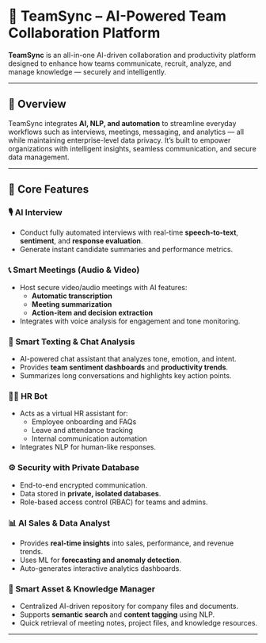 # 🤝 TeamSync – AI-Powered Team Collaboration Platform

**TeamSync** is an all-in-one AI-driven collaboration and productivity platform designed to enhance how teams communicate, recruit, analyze, and manage knowledge — securely and intelligently.

---

## 🚀 Overview

TeamSync integrates **AI, NLP, and automation** to streamline everyday workflows such as interviews, meetings, messaging, and analytics — all while maintaining enterprise-level data privacy. It’s built to empower organizations with intelligent insights, seamless communication, and secure data management.

---

## 🧩 Core Features

### 🎙️ AI Interview
- Conduct fully automated interviews with real-time **speech-to-text**, **sentiment**, and **response evaluation**.
- Generate instant candidate summaries and performance metrics.

### 📞 Smart Meetings (Audio & Video)
- Host secure video/audio meetings with AI features:
  - **Automatic transcription**
  - **Meeting summarization**
  - **Action-item and decision extraction**
- Integrates with voice analysis for engagement and tone monitoring.

### 💬 Smart Texting & Chat Analysis
- AI-powered chat assistant that analyzes tone, emotion, and intent.
- Provides **team sentiment dashboards** and **productivity trends**.
- Summarizes long conversations and highlights key action points.

### 🧑‍💼 HR Bot
- Acts as a virtual HR assistant for:
  - Employee onboarding and FAQs  
  - Leave and attendance tracking  
  - Internal communication automation  
- Integrates NLP for human-like responses.

### ⚙️ Security with Private Database
- End-to-end encrypted communication.
- Data stored in **private, isolated databases**.
- Role-based access control (RBAC) for teams and admins.

### 📊 AI Sales & Data Analyst
- Provides **real-time insights** into sales, performance, and revenue trends.
- Uses ML for **forecasting and anomaly detection**.
- Auto-generates interactive analytics dashboards.

### 📂 Smart Asset & Knowledge Manager
- Centralized AI-driven repository for company files and documents.
- Supports **semantic search** and **content tagging** using NLP.
- Quick retrieval of meeting notes, project files, and knowledge resources.

---
